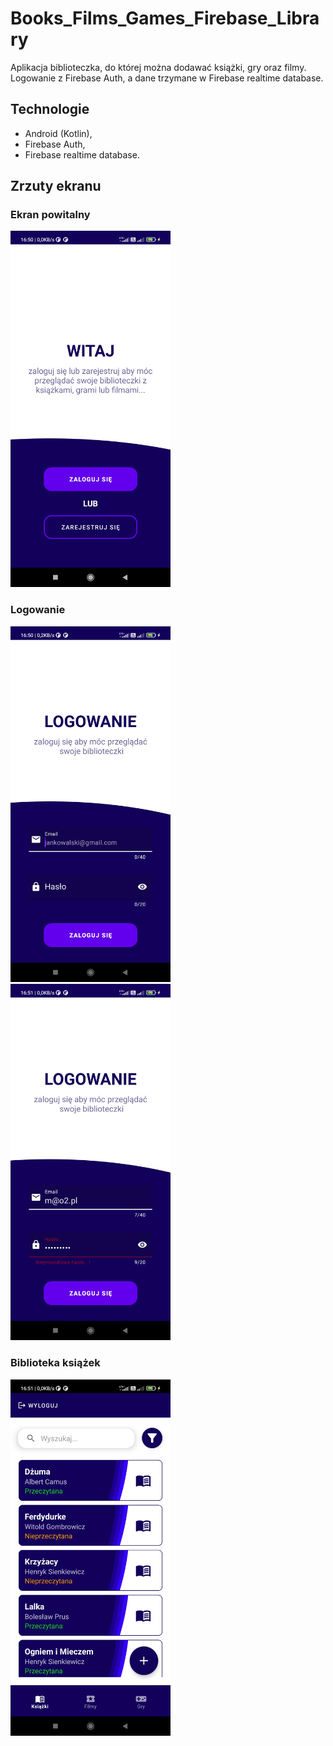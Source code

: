 # Books_Films_Games_Firebase_Library
Aplikacja biblioteczka, do której można dodawać książki, gry oraz filmy. Logowanie z Firebase Auth, a dane trzymane w Firebase realtime database.

## Technologie

- Android (Kotlin),
- Firebase Auth,
- Firebase realtime database.

## Zrzuty ekranu

### Ekran powitalny
<img src="https://github.com/Milysak/Books_Films_Games_Firebase_Library/blob/master/Screenshot_2023-04-25-16-50-18-192_com.example.books_films__firebase.jpg?raw=true" width="256">

### Logowanie
<img src="https://github.com/Milysak/Books_Films_Games_Firebase_Library/blob/master/Screenshot_2023-04-25-16-50-35-046_com.example.books_films__firebase.jpg?raw=true" width="256">
<img src="https://github.com/Milysak/Books_Films_Games_Firebase_Library/blob/master/Screenshot_2023-04-25-16-51-01-027_com.example.books_films__firebase.jpg?raw=true" width="256">

### Biblioteka książek
<img src="https://github.com/Milysak/Books_Films_Games_Firebase_Library/blob/master/Screenshot_2023-04-25-16-51-25-297_com.example.books_films__firebase.jpg?raw=true" width="256">

